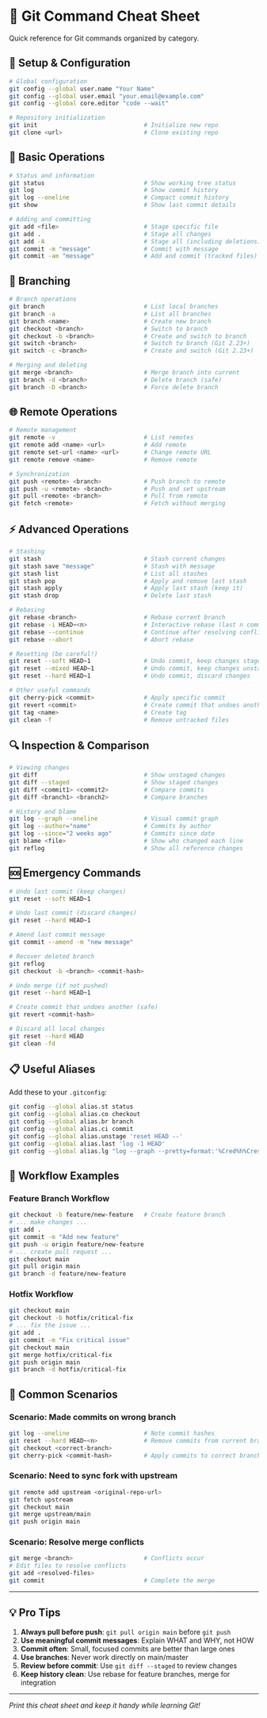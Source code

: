 # 🚀 Git Command Cheat Sheet

Quick reference for Git commands organized by category.

## 📁 Setup & Configuration

```bash
# Global configuration
git config --global user.name "Your Name"
git config --global user.email "your.email@example.com"
git config --global core.editor "code --wait"

# Repository initialization
git init                              # Initialize new repo
git clone <url>                       # Clone existing repo
```

## 📝 Basic Operations

```bash
# Status and information
git status                            # Show working tree status
git log                               # Show commit history
git log --oneline                     # Compact commit history
git show                              # Show last commit details

# Adding and committing
git add <file>                        # Stage specific file
git add .                             # Stage all changes
git add -A                            # Stage all (including deletions)
git commit -m "message"               # Commit with message
git commit -am "message"              # Add and commit (tracked files)
```

## 🌿 Branching

```bash
# Branch operations
git branch                            # List local branches
git branch -a                         # List all branches
git branch <name>                     # Create new branch
git checkout <branch>                 # Switch to branch
git checkout -b <branch>              # Create and switch to branch
git switch <branch>                   # Switch to branch (Git 2.23+)
git switch -c <branch>                # Create and switch (Git 2.23+)

# Merging and deleting
git merge <branch>                    # Merge branch into current
git branch -d <branch>                # Delete branch (safe)
git branch -D <branch>                # Force delete branch
```

## 🌐 Remote Operations

```bash
# Remote management
git remote -v                         # List remotes
git remote add <name> <url>           # Add remote
git remote set-url <name> <url>       # Change remote URL
git remote remove <name>              # Remove remote

# Synchronization
git push <remote> <branch>            # Push branch to remote
git push -u <remote> <branch>         # Push and set upstream
git pull <remote> <branch>            # Pull from remote
git fetch <remote>                    # Fetch without merging
```

## ⚡ Advanced Operations

```bash
# Stashing
git stash                             # Stash current changes
git stash save "message"              # Stash with message
git stash list                        # List all stashes
git stash pop                         # Apply and remove last stash
git stash apply                       # Apply last stash (keep it)
git stash drop                        # Delete last stash

# Rebasing
git rebase <branch>                   # Rebase current branch
git rebase -i HEAD~<n>                # Interactive rebase (last n commits)
git rebase --continue                 # Continue after resolving conflicts
git rebase --abort                    # Abort rebase

# Resetting (be careful!)
git reset --soft HEAD~1               # Undo commit, keep changes staged
git reset --mixed HEAD~1              # Undo commit, keep changes unstaged
git reset --hard HEAD~1               # Undo commit, discard changes

# Other useful commands
git cherry-pick <commit>              # Apply specific commit
git revert <commit>                   # Create commit that undoes another
git tag <name>                        # Create tag
git clean -f                          # Remove untracked files
```

## 🔍 Inspection & Comparison

```bash
# Viewing changes
git diff                              # Show unstaged changes
git diff --staged                     # Show staged changes
git diff <commit1> <commit2>          # Compare commits
git diff <branch1> <branch2>          # Compare branches

# History and blame
git log --graph --oneline             # Visual commit graph
git log --author="name"               # Commits by author
git log --since="2 weeks ago"         # Commits since date
git blame <file>                      # Show who changed each line
git reflog                            # Show all reference changes
```

## 🆘 Emergency Commands

```bash
# Undo last commit (keep changes)
git reset --soft HEAD~1

# Undo last commit (discard changes)
git reset --hard HEAD~1

# Amend last commit message
git commit --amend -m "new message"

# Recover deleted branch
git reflog
git checkout -b <branch> <commit-hash>

# Undo merge (if not pushed)
git reset --hard HEAD~1

# Create commit that undoes another (safe)
git revert <commit-hash>

# Discard all local changes
git reset --hard HEAD
git clean -fd
```

## 📋 Useful Aliases

Add these to your `.gitconfig`:

```bash
git config --global alias.st status
git config --global alias.co checkout
git config --global alias.br branch
git config --global alias.ci commit
git config --global alias.unstage 'reset HEAD --'
git config --global alias.last 'log -1 HEAD'
git config --global alias.lg "log --graph --pretty=format:'%Cred%h%Creset -%C(yellow)%d%Creset %s %Cgreen(%cr) %C(bold blue)<%an>%Creset' --abbrev-commit"
```

## 🎯 Workflow Examples

### Feature Branch Workflow
```bash
git checkout -b feature/new-feature   # Create feature branch
# ... make changes ...
git add .
git commit -m "Add new feature"
git push -u origin feature/new-feature
# ... create pull request ...
git checkout main
git pull origin main
git branch -d feature/new-feature
```

### Hotfix Workflow
```bash
git checkout main
git checkout -b hotfix/critical-fix
# ... fix the issue ...
git add .
git commit -m "Fix critical issue"
git checkout main
git merge hotfix/critical-fix
git push origin main
git branch -d hotfix/critical-fix
```

## 🔧 Common Scenarios

### Scenario: Made commits on wrong branch
```bash
git log --oneline                     # Note commit hashes
git reset --hard HEAD~<n>             # Remove commits from current branch
git checkout <correct-branch>
git cherry-pick <commit-hash>         # Apply commits to correct branch
```

### Scenario: Need to sync fork with upstream
```bash
git remote add upstream <original-repo-url>
git fetch upstream
git checkout main
git merge upstream/main
git push origin main
```

### Scenario: Resolve merge conflicts
```bash
git merge <branch>                    # Conflicts occur
# Edit files to resolve conflicts
git add <resolved-files>
git commit                            # Complete the merge
```

---

## 💡 Pro Tips

1. **Always pull before push**: `git pull origin main` before `git push`
2. **Use meaningful commit messages**: Explain WHAT and WHY, not HOW
3. **Commit often**: Small, focused commits are better than large ones
4. **Use branches**: Never work directly on main/master
5. **Review before commit**: Use `git diff --staged` to review changes
6. **Keep history clean**: Use rebase for feature branches, merge for integration

---

*Print this cheat sheet and keep it handy while learning Git!*
